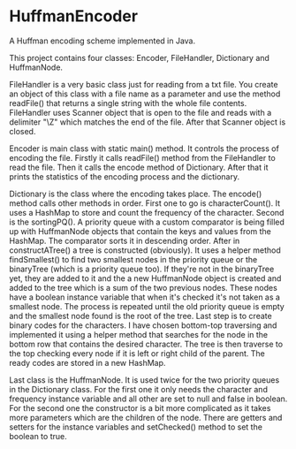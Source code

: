 # HuffmanEncoder
  A Huffman encoding scheme implemented in Java.

  This project contains four classes: Encoder, FileHandler, Dictionary and HuffmanNode.
  
  FileHandler is a very basic class just for reading from a txt file. You create an object of this class with a file name as a parameter and use the method readFile() that returns a single string with the whole file contents. FileHandler uses Scanner object that is open to the file and reads with a delimiter "\\Z" which matches the end of the file. After that Scanner object is closed.
  
  Encoder is main class with static main() method. It controls the process of encoding the file. Firstly it calls readFile() method from the FileHandler to read the file. Then it calls the encode method of Dictionary. After that it prints the statistics of the encoding process and the dictionary.
  
  Dictionary is the class where the encoding takes place. The encode() method calls other methods in order. First one to go is characterCount(). It uses a HashMap to store and count the frequency of the character.
  Second is the sortingPQ(). A priority queue with a custom comparator is being filled up with HuffmanNode objects that contain the keys and values from the HashMap. The comparator sorts it in descending order.
  After in constructATree() a tree is constructed (obviously). It uses a helper method findSmallest() to find two smallest nodes in the priority queue or the binaryTree (which is a priority queue too). If they're not in the binaryTree yet, they are added to it and the a new HuffmanNode object is created and added to the tree which is a sum of the two previous nodes. These nodes have a boolean instance variable that when it's checked it's not taken as a smallest node. The process is repeated until the old priority queue is empty and the smallest node found is the root of the tree.
  Last step is to create binary codes for the characters. I have chosen bottom-top traversing and implemented it using a helper method that searches for the node in the bottom row that contains the desired character. The tree is then traverse to the top checking every node if it is left or right child of the parent. The ready codes are stored in a new HashMap.
  
  Last class is the HuffmanNode. It is used twice for the two priority queues in the Dictionary class. For the first one it only needs the character and frequency instance variable and all other are set to null and false in boolean. For the second one the constructor is a bit more complicated as it takes more parameters which are the children of the node. There are getters and setters for the instance variables and setChecked() method to set the boolean to true.
